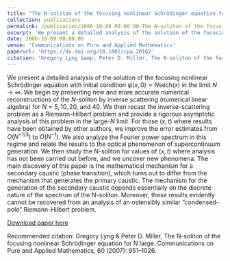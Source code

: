 ```yaml
---
title: "The N-soliton of the focusing nonlinear Schrödinger equation for N large"
collection: publications
permalink: /publication/2006-10-09 00:00:00-The N-soliton of the focusing nonlinear Schrödinger equation for N large
excerpt: 'We present a detailed analysis of the solution of the focusing nonlinear Schrödinger equation with initial condition $\psi(x, 0) = N \mathrm{sech}(x)$ in the limit $N\to\infty$. We begin by presenting new and more accurate numerical reconstructions of the $N$-soliton by inverse scattering (numerical linear algebra) for $N = 5, 10, 20$, and $40$. We then recast the inverse-scattering problem as a Riemann-Hilbert problem and provide a rigorous asymptotic analysis of this problem in the large-$N$ limit. For those $(x, t)$ where results have been obtained by other authors, we improve the error estimates from $O(N^{−1/3})$ to $O(N^{−1})$. We also analyze the Fourier power spectrum in this regime and relate the results to the optical phenomenon of supercontinuum generation. We then study the N-soliton for values of $(x, t)$ where analysis has not been carried out before, and we uncover new phenomena. The main discovery of this paper is the mathematical mechanism for a secondary caustic (phase transition), which turns out to differ from the mechanism that generates the primary caustic. The mechanism for the generation of the secondary caustic depends essentially on the discrete nature of the spectrum of the N-soliton. Moreover, these results evidently cannot be recovered from an analysis of an ostensibly similar “condensed-pole” Riemann-Hilbert problem.'
date: 2006-10-09 00:00:00
venue: 'Communications on Pure and Applied Mathematics'
paperurl: 'https://dx.doi.org/10.1002/cpa.20162'
citation: 'Gregory Lyng &amp; Peter D. Miller, The N-soliton of the focusing nonlinear Schrödinger equation for N large. Communications on Pure and Applied Mathematics, 60 (2007): 951–1026.'
---
```

We present a detailed analysis of the solution of the focusing nonlinear Schrödinger equation with initial condition $\psi(x, 0) = N \mathrm{sech}(x)$ in the limit $N\to\infty$. We begin by presenting new and more accurate numerical reconstructions of the $N$-soliton by inverse scattering (numerical linear algebra) for $N = 5, 10, 20$, and $40$. We then recast the inverse-scattering problem as a Riemann-Hilbert problem and provide a rigorous asymptotic analysis of this problem in the large-$N$ limit. For those $(x, t)$ where results have been obtained by other authors, we improve the error estimates from $O(N^{−1/3})$ to $O(N^{−1})$. We also analyze the Fourier power spectrum in this regime and relate the results to the optical phenomenon of supercontinuum generation. We then study the N-soliton for values of $(x, t)$ where analysis has not been carried out before, and we uncover new phenomena. The main discovery of this paper is the mathematical mechanism for a secondary caustic (phase transition), which turns out to differ from the mechanism that generates the primary caustic. The mechanism for the generation of the secondary caustic depends essentially on the discrete nature of the spectrum of the N-soliton. Moreover, these results evidently cannot be recovered from an analysis of an ostensibly similar “condensed-pole” Riemann-Hilbert problem.

[Download paper here](https://dx.doi.org/10.1002/cpa.20162)

Recommended citation: Gregory Lyng & Peter D. Miller, The N-soliton of the focusing nonlinear Schrödinger equation for N large. Communications on Pure and Applied Mathematics, 60 (2007): 951–1026.